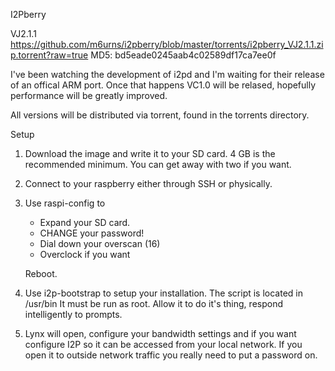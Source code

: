 I2Pberry

VJ2.1.1 https://github.com/m6urns/i2pberry/blob/master/torrents/i2pberry_VJ2.1.1.zip.torrent?raw=true
MD5: bd5eade0245aab4c02589df17ca7ee0f

I've been watching the development of i2pd and I'm waiting 
for their release of an offical ARM port. Once that happens
VC1.0 will be relased, hopefully performance will
be greatly improved.

All versions will be distributed via torrent, found in the 
torrents directory.

Setup

1. Download the image and write it to your SD card. 4 GB is the recommended minimum.
   You can get away with two if you want.

2. Connect to your raspberry either through SSH or physically.

3. Use raspi-config to 
   
   - Expand your SD card.
   - CHANGE your password!
   - Dial down your overscan (16)
   - Overclock if you want
   
   Reboot.

4. Use i2p-bootstrap to setup your installation. The script is located in
   /usr/bin It must be run as root. 
   Allow it to do it's thing, respond intelligently to prompts.

5. Lynx will open, configure your bandwidth settings and if you want configure
   I2P so it can be accessed from your local network. If you open it to outside 
   network traffic you really need to put a password on.

